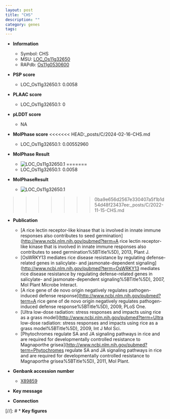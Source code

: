 ```yaml
---
layout: post
title: "CHS"
description: ""
category: genes
tags: 
---
```


* **Information**  
    + Symbol: CHS  
    + MSU: [LOC_Os11g32650](http://rice.plantbiology.msu.edu/cgi-bin/ORF_infopage.cgi?orf=LOC_Os11g32650)  
    + RAPdb: [Os11g0530600](http://rapdb.dna.affrc.go.jp/viewer/gbrowse_details/irgsp1?name=Os11g0530600)  

* **PSP score**  
    + LOC_Os11g32650.1: 0.0058 

* **PLAAC score**  
    + LOC_Os11g32650.1: 0 

* **pLDDT score**
    + NA


* **MolPhase score**
<<<<<<< HEAD:_posts/C/2024-02-16-CHS.md
    + LOC_Os11g32650.1: 0.00552960

* **MolPhase Result**
    + ![LOC_Os11g32650.1](https://304243504.github.io/Pictures/LOC_Os11g/LOC_Os11g32650.1.png)
=======
    + LOC_Os11g32650.1: 0.0058

* **MolPhaseResult**
    + ![LOC_Os11g32650.1](https://ricepsp.github.io/pictures/LOC_Os11g/LOC_Os11g32650.1.png)
>>>>>>> 0ba9e656d2567e330407a5f1b1d54d48f23437ee:_posts/C/2022-11-15-CHS.md

* **Publication**  
    + [A rice lectin receptor-like kinase that is involved in innate immune responses also contributes to seed germination](http://www.ncbi.nlm.nih.gov/pubmed?term=A rice lectin receptor-like kinase that is involved in innate immune responses also contributes to seed germination%5BTitle%5D), 2013, Plant J.
    + [OsWRKY13 mediates rice disease resistance by regulating defense-related genes in salicylate- and jasmonate-dependent signaling](http://www.ncbi.nlm.nih.gov/pubmed?term=OsWRKY13 mediates rice disease resistance by regulating defense-related genes in salicylate- and jasmonate-dependent signaling%5BTitle%5D), 2007, Mol Plant Microbe Interact.
    + [A rice gene of de novo origin negatively regulates pathogen-induced defense response](http://www.ncbi.nlm.nih.gov/pubmed?term=A rice gene of de novo origin negatively regulates pathogen-induced defense response%5BTitle%5D), 2009, PLoS One.
    + [Ultra low-dose radiation: stress responses and impacts using rice as a grass model](http://www.ncbi.nlm.nih.gov/pubmed?term=Ultra low-dose radiation: stress responses and impacts using rice as a grass model%5BTitle%5D), 2009, Int J Mol Sci.
    + [Phytochromes regulate SA and JA signaling pathways in rice and are required for developmentally controlled resistance to Magnaporthe grisea](http://www.ncbi.nlm.nih.gov/pubmed?term=Phytochromes regulate SA and JA signaling pathways in rice and are required for developmentally controlled resistance to Magnaporthe grisea%5BTitle%5D), 2011, Mol Plant.

* **Genbank accession number**  
    + [X89859](http://www.ncbi.nlm.nih.gov/nuccore/X89859)

* **Key message**  

* **Connection**  

[//]: # * **Key figures**  


